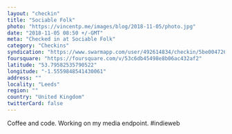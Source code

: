 ```yaml
---
layout: "checkin"
title: "Sociable Folk"
photo: "https://vincentp.me/images/blog/2018-11-05/photo.jpg"
date: "2018-11-05 08:50 +/-GMT"
meta: "Checked in at Sociable Folk"
category: "Checkins"
syndication: "https://www.swarmapp.com/user/492614834/checkin/5be004726336be002c688172"
foursquare: "https://foursquare.com/v/53c6db45498e8b06ac432af2"
latitude: "53.79582535790522"
longitude: "-1.5559848541430061"
address: ""
locality: "Leeds"
region: ""
country: "United Kingdom"
twitterCard: false
---
```

Coffee and code. Working on my media endpoint. #indieweb
